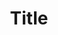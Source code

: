 ---
title: Title
description: Description

layout: product
permalink: /:path
type: product
weight: 1

new: 1

product-title: Товар с очень длинным названием и квадратными картинками
product-description: "Donec eget ex magna. Interdum et malesuada fames ac ante ipsum primis in faucibus. Pellentesque venenatis dolor imperdiet dolor mattis sagittis. Praesent rutrum sem diam, vitae egestas enim auctor sit amet. Pellentesque leo mauris, consectetur id ipsum sit amet, fergiat. Pellentesque in mi eu massa lacinia malesuada et a elit. Donec urna ex, lacinia in purus ac, pretium pulvinar mauris. Curabitur sapien risus, commodo eget turpis at, elementum convallis elit. Pellentesque enim turpis, hendrerit tristique."

product-price: "54 390"

features:
- name: "Размер:"
  value: "14х88 см"
- name: "Цвет:"
  value: "Зеленый"
- name: "Материал:"
  value: "отличный"

related:
- chair-a
- chair-b
---